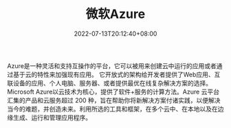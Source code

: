 ﻿---
weight: 
title: "微软Azure"
description: "Azure是一种灵活和支持互操作的平台，它可以被用来创建云中运行的应用或者通过基于云的特性来加强现有应用。 它开放式的架构给开发者提供了Web应用、互联设备的应用、个人电脑、服务器、或者提供最优在线复杂解决方案的选择。 Microsoft Azure以云技术为核心，提供了软件+服务的计算方法。"
date: 2022-07-13T20:12:40+08:00
lastmod: 2022-07-14T09:12:40+08:00
draft: false
authors: ["Cindy"]
featuredImage: "597.png"
link: "https://azure.microsoft.com/zh-cn/"
tags: ["微软Azure","云计算"]
categories: ["navigation"]
navigation: ["云计算"]
lightgallery: true
toc: true
pinned: false
recommend: false
recommend1: false
---
Azure是一种灵活和支持互操作的平台，它可以被用来创建云中运行的应用或者通过基于云的特性来加强现有应用。 它开放式的架构给开发者提供了Web应用、互联设备的应用、个人电脑、服务器、或者提供最优在线复杂解决方案的选择。 Microsoft Azure以云技术为核心，提供了软件+服务的计算方法。Azure 云平台汇集的产品和云服务超过 200 种，旨在帮助你将新解决方案付诸实践，以便解决当今的难题，并创造未来。利用所选的工具和框架，在多个云中、在本地以及在边缘生成、运行和管理应用程序。
